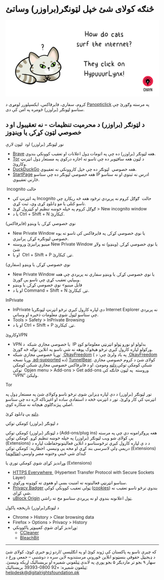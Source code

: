 
# څنګه کولای شئ خپل لټونګر(براوزر) وساتئ
![](assets/HypuuurLynx.gif)

کروم، سفاري، فایرفاکس، ایکسپلورر
لومړی د [Panopticlick](https://panopticlick.eff.org) په مرسته وګورئ چې ستاسو لټونګر (براوزر) څومره په امن کې دی.

## د لټونګر (براوزر) د محرمیت تنظیمات - نه تعقیبول او د خصوصي لټون کړکۍ یا وینډوز  

نور لټونګر (براوزر) اود  لټون لارې

- [Brave](https://www.brave.com/) هغه لټونګر (براوزر) ده چې په اتومات ډول اعلانات او تعقیب کوونکي بندوي. 
- [Tor](https://www.torproject.org/) د لټون هغه سافټویر ده چې تاسو ته اجازه درکوي په مستعار ډول انټرنټ وکاروئ. 
- [DuckDuckGo](https://duckduckgo.com/about) هغه خصوصي  لټونګر ده چې خپل کاروونکي نه تعقیبوي. 
- [StartPage](https://www.startpage.com/) هغه خصوصي لټونګر ده چې ستاسو IP ادرس نه ثبتوي او نه ستاسو څارنې تعقیبوي. 

  Incognito حالت

- په انټرنټ کې Incognito حالت  ګوګل کروم نه پریږدي ترڅود هغه څه ریکارډ چې تاسو کتلی یا مو ډانلوډ کړی وي، ثبت کړي. 
- ګوګل کروم په خپله خوښه تنظیم او کڼټرول کړئ &gt; New incognito window 
-  یا د Ctrl + Shift + N کیکاږئ. 

(نوي خصوصي کړکۍ یا وینډو (فایرفاکس 

- New Private Window یا نوي خصوصي کړکۍ په فایرفاکس کې تاسو ته یوه خصوصي لټونګره کړکۍ پرانیزي. 
- مینیو پرانیزئ وروسته New Private Window یا نوي خصوصي کړکۍ (وینډو) ته ولاړ شئ  
- او یا  Ctrl + Shift + P تڼۍ کیکاږئ. 

 (نوي خصوصي کړکۍ یا وینډو (سفاري

- New Private Window یا نوي خصوصي کړکۍ یا وینډو سفاري نه پریږدي چې هغه ویبپاڼې تعقیب کړي چې تاسو یې ګورئ. 
- فایل مینیو&gt; نوي خصوصي کړکۍ یا وینډو 
- او یا د Command + Shift + N تڼۍ کیکاږئ. 

InPrivate

- InPrivate دې لپاره کارول کیږي ترڅو انټرنټ لټونګریا Internet Explorer نه پریږدي چې ستاسو لټول شوي معلومات ذخیره او وساتي. 
- Tools &gt; Safety &gt; InPrivate Browsing 
- او یا د Ctrl + Shift + P تڼۍ کیکاږئ. 

 وکاروئVPN 

- VPN یا خصوصي مجازي شبکه  د  IP بدلولو او نورو ټولو انټرنټي معلوماتو کوډ ورکولو لپاره کارول کیږي ترڅو هیڅوک پوهه نه شي تاسو په انلاین توګه څه ګورئ. 
- وړیا خصوصي مجازي شبکه: [ OkayFreedom](http://www.okfreedom.com/en/) ( په یاد ولرئ چې: د [ OkayFreedom](http://www.okfreedom.com/en/) وړیا نسخه [ ad-supported](http://www.okfreedom.com/en/support#free) ده) [TunnelBear](https://www.tunnelbear.com/). کولای شئ د کروم خصوصي مجازي شبکې کومکي توکي[ دلته](https://chrome.google.com/webstore/search/VPN?_category=extensions) ومومئ، او د فایرفاکس خصوصي مجازي شبکې کومکي توکي  Opjen menu &gt; Add-ons &gt; Get add-ons وروسته  په لټون څانګه کې “VPN” ولیکئ. 

Tor

تور لټونګر (براوزر) د دې لپاره ډیزاین شوی ترڅو تاسو وکولای شئ په مستعار ډول په انټرنټ کې کار وکړئ. تور د انټرنټ څخه د استفادې ساده او اغیزناکه لاره ده چې ستاسو اصلي پیژندګلوي هیچاته نه ښکاره کوي. 

[دلته](https://www.torproject.org/projects/torbrowser.html.en.) یې ډانلوډ کړئ.

د لټونګر (براوزر) کومکي توکي

د لټونګر (براوزر) کومکي توکي (Add-ons/plug ins) هغه پروګرامونه دي چې په مرسته یې کولای شو ویب لټونګر (براوزر) په خپله خوښه تنظیم کړو. کومکي توکي (Extensions) د د ې لپاره کارول کیږي ترڅوستاسو د انلاین فعالیتونوحفاظت لپاره د دریمې ډلې لاسرسی بند کړي او مخه یې ونیسي. اخطاریه: کومکي توکي (Extensions) کیدای شي ځینې وختونه مضر واوسي.([مثالونه](http://www.makeuseof.com/tag/x-malicious-browser-extensions-help-hackers-target-victims/))

وړاندیز کړای شوي کومکي توري یا (Extensions)

- [HTTPS Everywhere ](https://www.eff.org/https-everywhere) (Hypertext Transfer Protocol with Secure Sockets Layer) 
- ستاسو انټرنټي فعالیتونه ته امنیت بښي او هغوی ته کوډونه ورکوي. 
- [Privacy Badger](https://www.eff.org/privacybadger) ټولې تعقیب کوونکې کوکي ([cookies](https://en.wikipedia.org/wiki/HTTP_cookie)) بندوي ترڅو تاسو تعقیب نه شي کړای. 
- [uBlock Origin](https://www.ublock.org/) ټول اعلانونه بندوي او نه پریږدي ستاسو مخ ته راشي. 

د لټونګر(براوزر) تاریخچه پاکول

- Chrome &gt; History &gt; Clear browsing data  
- Firefox &gt; Options &gt; Privacy &gt; History 
- وړاندیز کړای شوې کمپیوټر پاکوونکي:  
    - [CCleaner](http://www.piriform.com/ccleaner) 
    - [BleachBit](http://www.bleachbit.org/)



---
که چیرې تاسو په پاکستان کې ژوند کوئ او په انګلیسي /اردو ژبو خبرې کوئ، کولای شئ د ډیجیټل حقوقي بنسټونو انلاین ځورونې مرستندویه لاین سره د دوشنبې – جمعې ورځ د سهار ۹ بجو تر مازدیګر ۵ بجو پورې په لاندې ټیلفوني شمیره او بریښنالیک اړیکه ونیسئ.
ټیلفون شمیره: +92 0800-39393
بریښنالیک: helpdesk@digitalrightsfoundation.pk
